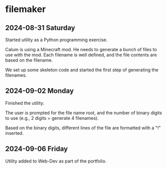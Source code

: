# filemaker

## 2024-08-31 Saturday

Started utility as a Python programming exercise.

Calum is using a Minecraft mod. He needs to generate a bunch of files to use with the mod. Each filename is well defined, and the file contents are based on the filename.

We set up some skeleton code and started the first step of generating the filenames.

## 2024-09-02 Monday

Finished the utility.

The user is prompted for the file name root, and the number of binary digits to use (e.g., 2 digits = generate 4 filenames).

Based on the binary digits, different lines of the file are formatted with a "!" inserted.

## 2024-09-06 Friday

Utility added to Web-Dev as part of the portfolio.
